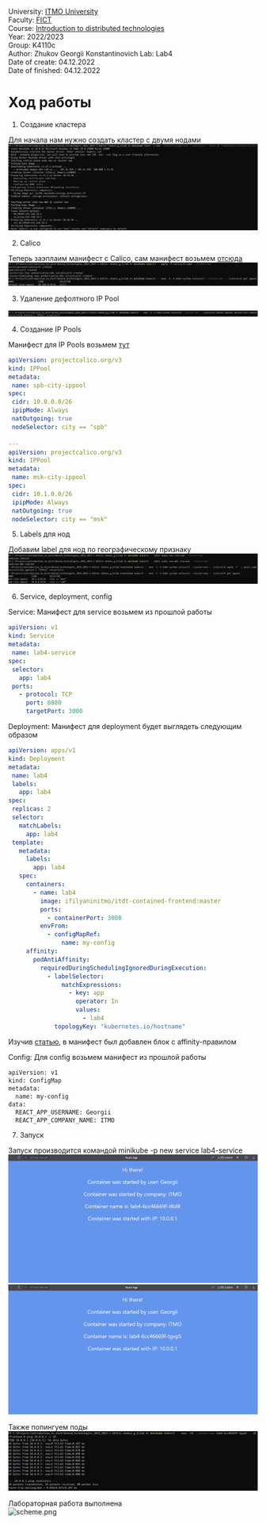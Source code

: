 University: [ITMO University](https://itmo.ru/ru/)  
Faculty: [FICT](https://fict.itmo.ru)  
Course: [Introduction to distributed technologies](https://github.com/itmo-ict-faculty/introduction-to-distributed-technologies)  
Year: 2022/2023  
Group: K4110c  
Author: Zhukov Georgii Konstantinovich 
Lab: Lab4      
Date of create: 04.12.2022  
Date of finished: 04.12.2022  

# Ход работы
1) Создание кластера  

Для начала нам нужно создать кластер с двумя нодами
![start.png](screenshots/start.png)  

2) Calico  

Теперь заэплаим манифест с Calico, сам манифест возьмем [отсюда](https://raw.githubusercontent.com/projectcalico/calico/v3.24.5/manifests/calicoctl.yaml)  
![calicoctl.png](screenshots/calicoctl.png)  

3) Удаление дефолтного IP Pool  

![delete-ip.png](screenshots/delete-ip.png)  

4) Создание IP Pools  

Манифест для IP Pools возьмем [тут](https://projectcalico.docs.tigera.io/reference/resources/ippool)  
 ```yaml
apiVersion: projectcalico.org/v3
kind: IPPool
metadata:
  name: spb-city-ippool
spec:
  cidr: 10.0.0.0/26
  ipipMode: Always
  natOutgoing: true
  nodeSelector: city == "spb"

---
apiVersion: projectcalico.org/v3
kind: IPPool
metadata:
  name: msk-city-ippool
spec:
  cidr: 10.1.0.0/26
  ipipMode: Always
  natOutgoing: true
  nodeSelector: city == "msk"
```  

5) Labels для нод  

Добавим label для нод по географическому признаку  
![add-new-city.png](screenshots/add-new-city.png)  

6) Service, deployment, config  

Service: Манифест для service возьмем из прошлой работы  
 ```yaml
apiVersion: v1
kind: Service
metadata:
  name: lab4-service
spec:
  selector:
    app: lab4
  ports:
    - protocol: TCP
      port: 8080
      targetPort: 3000
```  
Deployment: Манифест для deployment будет выглядеть следующим образом  
 ```yaml
apiVersion: apps/v1
kind: Deployment
metadata:
  name: lab4
  labels:
    app: lab4
spec:
  replicas: 2
  selector:
    matchLabels:
      app: lab4
  template:
    metadata:
      labels:
        app: lab4
    spec:
      containers:
        - name: lab4
          image: ifilyaninitmo/itdt-contained-frontend:master
          ports:
            - containerPort: 3000
          envFrom:
            - configMapRef:
                name: my-config
      affinity:
        podAntiAffinity:
          requiredDuringSchedulingIgnoredDuringExecution:
            - labelSelector:
                matchExpressions:
                  - key: app
                    operator: In
                    values:
                      - lab4
              topologyKey: "kubernetes.io/hostname"
```  
Изучив [статью](https://habr.com/ru/company/otus/blog/576944/), в манифест был добавлен блок с affinity-правилом  

Config: Для config возьмем манифест из прошлой работы  
```
apiVersion: v1
kind: ConfigMap
metadata:
  name: my-config
data:
  REACT_APP_USERNAME: Georgii
  REACT_APP_COMPANY_NAME: ITMO
  ```  
  
7) Запуск  

Запуск производится командой minikube -p new service lab4-service 
![pod1.png](screenshots/pod1.png)  
![pod2.png](screenshots/pod2.png)  

Также попингуем поды  
![ping.png](screenshots/ping.png)  

Лабораторная работа выполнена  
![scheme.png](screenshots/schemes.png)  
